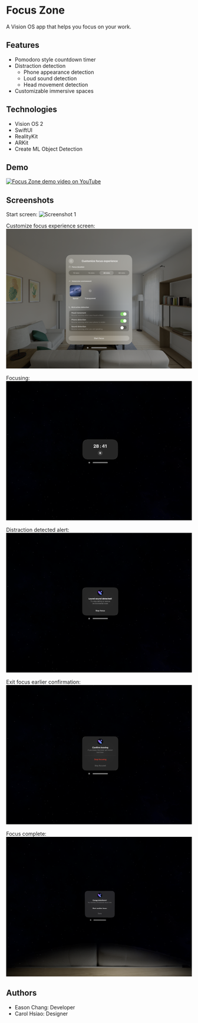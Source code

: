 # Focus Zone

A Vision OS app that helps you focus on your work.

## Features

- Pomodoro style countdown timer
- Distraction detection
  - Phone appearance detection
  - Loud sound detection
  - Head movement detection
- Customizable immersive spaces

## Technologies

- Vision OS 2
- SwiftUI
- RealityKit
- ARKit
- Create ML Object Detection

## Demo

[![Focus Zone demo video on YouTube](http://i.ytimg.com/vi/sn0jfR38zQg/hqdefault.jpg)](https://www.youtube.com/watch?v=sn0jfR38zQg)

## Screenshots

Start screen:
![Screenshot 1](./screenshots/1.png)

Customize focus experience screen:
![Screenshot 2](./screenshots/2.png)

Focusing:
![Screenshot 3](./screenshots/3.png)

Distraction detected alert:
![Screenshot 4](./screenshots/4.png)

Exit focus earlier confirmation:
![Screenshot 5](./screenshots/5.png)

Focus complete:
![Screenshot 6](./screenshots/6.png)

## Authors

- Eason Chang: Developer
- Carol Hsiao: Designer
